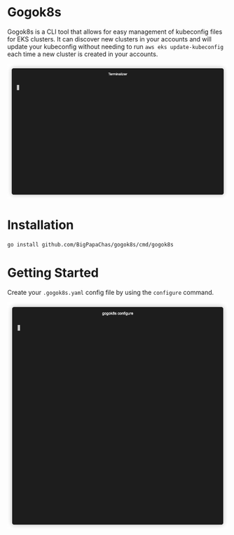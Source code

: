 # Gogok8s

Gogok8s is a CLI tool that allows for easy management of kubeconfig files for EKS clusters. It can discover new clusters
in your accounts and will update your kubeconfig without needing to run `aws eks update-kubeconfig` each time a new
cluster is created in your accounts.

<p align="center"><img src="/img/demo.gif?raw=true" alt="gogok8s-demo"/></p>

# Installation

```bash
go install github.com/BigPapaChas/gogok8s/cmd/gogok8s
```

# Getting Started

Create your `.gogok8s.yaml` config file by using the `configure` command.

<p align="center"><img src="/img/gogok8s-configure.gif?raw=true" alt="gogok8s-configure-demo"/></p>
